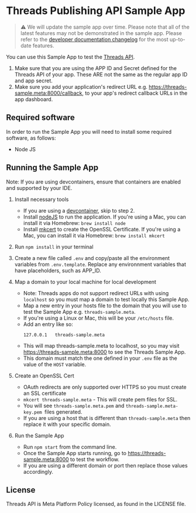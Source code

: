 # Threads Publishing API Sample App

> ⚠️ We will update the sample app over time. Please note that all of the latest features may not be demonstrated in the sample app. Please refer to the [developer documentation changelog](https://developers.facebook.com/docs/threads/changelog) for the most up-to-date features.

You can use this Sample App to test the [Threads API](https://developers.facebook.com/docs/threads).

1. Make sure that you are using the APP ID and Secret defined for the Threads API of your app. These ARE not the same as the regular app ID and app secret.
2. Make sure you add your application's redirect URL e.g. https://threads-sample.meta:8000/callback, to your app's redirect callback URLs in the app dashboard.

## Required software

In order to run the Sample App you will need to install some required software, as follows:

- Node JS

## Running the Sample App

Note: If you are using devcontainers, ensure that containers are enabled and supported by your IDE.

1. Install necessary tools
    * If you are using a [devcontainer](https://code.visualstudio.com/docs/devcontainers/containers), skip to step 2.
    * Install [nodeJS](https://nodejs.org/en/download/) to run the application. If you're using a Mac, you can install it via Homebrew: `brew install node`
    * Install [mkcert](https://mkcert.org/) to create the OpenSSL Certificate. If you're using a Mac, you can install it via Homebrew: `brew install mkcert`

2. Run `npm install` in your terminal

3. Create a new file called `.env` and copy/paste all the environment variables from `.env.template`. Replace any environnment variables that have placeholders, such as APP_ID.

4. Map a domain to your local machine for local development
    * Note: Threads apps do not support redirect URLs with using `localhost` so you must map a domain to test locally this Sample App.
    * Map a new entry in your hosts file to the domain that you will use to test the Sample App e.g. `threads-sample.meta`.
    * If you're using a Linux or Mac, this will be your `/etc/hosts` file.
    * Add an entry like so:
        ```
        127.0.0.1   threads-sample.meta
        ```
    * This will map threads-sample.meta to localhost, so you may visit https://threads-sample.meta:8000 to see the Threads Sample App.
    * This domain must match the one defined in your `.env` file as the value of the `HOST` variable.

5. Create an OpenSSL Cert
    * OAuth redirects are only supported over HTTPS so you must create an SSL certificate
    * `mkcert threads-sample.meta` - This will create pem files for SSL.
    * You will see `threads-sample.meta.pem` and `threads-sample.meta-key.pem `files generated.
    * If you are using a host that is different than `threads-sample.meta` then replace it with your specific domain.

6. Run the Sample App
    * Run `npm start` from the command line.
    * Once the Sample App starts running, go to https://threads-sample.meta:8000 to test the workflow.
    * If you are using a different domain or port then replace those values accordingly.

## License
Threads API is Meta Platform Policy licensed, as found in the LICENSE file.
